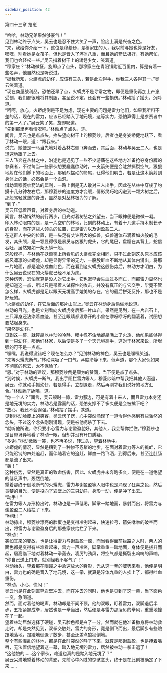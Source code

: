 ```yaml
---
sidebar_position: 42
---
```

 第四十三章 抢崽


“哈哈，林动兄弟果然够豪气！”  
见到林动终于点头，吴云也是忍不住大笑了一声，脸庞上满是兴奋之色。  
“来，我给你介绍一下，这位是穆菱纱，是穆家庄的人，我以前与她也算是好友，嘿嘿，别看她是女孩子，但也是晋入了淬体八重，而且她的箭法极好，有她帮忙，我们也会轻松一些。”吴云指着树干上的矫健少女，笑着道。  
“穆家庄？”林动微怔，旋即点了点头，那穆家庄在青阳镇附近百里内，算是有着一些名声，他自然也是听说过。  
“据我所知，火蟒虎的幼仔，应该有三头，若是此次得手，你我三人各得其一。”吴云笑着道。  
“现在商量战利品，恐怕还早了点，火蟒虎不是寻常之物，即便是重伤再加上产崽受创，我们都很难将其制服，甚至说不定，还会有一些损伤。”林动摇了摇头，沉吟道。  
“呵呵，放心，火蟒虎倒是不足为虑，现在主要的问题是雷力他们，如果我所料不差的话，现在的雷力，应该已经踏入了地元境，这等实力，恐怕算得上是参赛者中的第一人了。”吴云笑了笑，旋即叹道。  
“先到那里再看情况吧。”林动点了点头，道。  
闻言，吴云也是点点头，抬头望向树干上的穆菱纱，后者也是身姿矫健地跃下，看了林动一眼，道：“跟我来。”  
说完，她便是一马当先地对着丛林右侧飞奔而去，其后面，林动与吴云二人，也是迅速地跟了上去。  
三人飞奔在丛林之中，沿途也是遇见了一些不少游荡在这些地方准备抢夺身份牌的参赛者，不过每当一些家伙想要蠢蠢欲动时，一支箭矢便是会陡然撕裂空气，狠狠地射在他们脚下的地面上，那剧烈摆动的箭尾，让得他们明白，若是让这木箭射到身体上的话，必然会是一个血洞。  
借助着穆菱纱箭法的犀利，一路上倒是无人敢对三人出手，因此在丛林中穿梭了约摸十几分钟左右后，那穆菱纱的速度方才变缓，倩影灵巧地闪避到一颗大树之后，那般驾轻就熟的身法，显然是对丛林极为的了解。  
“到了。”  
吴云压低着声音，对着身后的林动道。  
闻言，林动悄然的前行两步，目光对着树丛之外望去，当下眼神便是微微一凝。  
印入林动眼帘的是，是一片空旷的林地，此刻的林动上，有着十几道手持木制长矛的身影，而在这些人领头的位置，正是雷力以及谢盈盈二人。  
在这群人中央的位置，是一头足有丈许高大的妖兽，妖兽通体布满着如火般的毛发，其头颅，是一颗显得很是暴戾与凶狠的虎头，它的尾巴，盘踞在其背上，蛇信吞吐，居然宛如一条火蟒一般。  
这般模样，与林动在妖兽鉴上所看见的火蟒虎完全相同，只不过此刻这头原本应该威风凛凛的火蟒虎，却是显得异常的无力，一股股鲜血不断地从其体内涌出，将那一片地面，都是渲染成血红色，而在看到这火蟒虎这般伤势后，林动方才明白，为什么吴云说现在的火蟒虎已经不足为虑。  
这种伤势，恐怕就算是没人对它出手，它也迟早会失血过多而亡，而那雷力显然也是知道这一点，所以只是带着人试探性的攻击，并没有真正的与它交手，毕竟不管怎么样，火蟒虎都是足以跟天元境高手媲美的存在，它的最后拼死反扑，那也不是好玩的。  
“火蟒虎的幼仔，在它后面的那片山岩上。”吴云在林动身后偷偷地说道。  
林动的目光，也是立刻看向火蟒虎身后那一片山岩，果然是见到，在一片岩石上，三只浑身还沾染着血迹，甚至连眼睛都没睁开的小兽在咿呀咿呀的翻滚着，试图想要站起身来。  
“果然是幼仔。”  
见到这一幕，就算是以林动的冷静，眼中忍不住地都是涌上了火热，他如果能够得到一只幼仔，那他们林家，以后便是多了一个天元境高手，这对于林家来说，所增强的可不是一点点。  
“嘿嘿，我说得没错吧？现在怎么办？”见到林动的神色，吴云也是嘿嘿笑道。  
“先等火蟒虎断气。”林动深吸了一口气，再度冷静下来，低声道，那个大家伙如果不彻底的死去，太不保险了。  
“恩。”对于林动的建议，那穆菱纱倒是颇为的赞同，当下便是点了点头。  
“到时候，火蟒虎一断气，我出手阻拦雷力等人，穆菱纱暗中帮我把其他人逼退，吴云，你就动手抓幼仔，若是得手，立刻退走，然后再刚才我们说好的地方汇合。”林动舔了舔嘴，道。  
“你一个人？”闻言，吴云顿时一惊，雷力那边，可是有着十来人，而且雷力本身还是地元境的实力，林动若是露面的话，恐怕支撑不了多久便是会被擒下吧？  
“放心，我还不会逞强。”林动摆了摆手，笑道。  
见到林动脸庞上的笑容，吴云愣了愣，心中突然涌现了一道令得他感到有些骇然的念头，不过这个念头刚刚涌现，便是被他扼杀了下去。  
“就听他所说，你只要小心雷力与谢盈盈就好，其他人，我会帮你拦住。”穆菱纱也是目带讶异地看了林动一眼，但却并没有开口质疑。  
“多谢。”林动微微一笑，也不再多说，转过头，望着林地中。  
火蟒虎的情况，显然是糟到了一种惨不忍睹的地步，在面对着雷力等人的挑衅，它只能迟钝的四处追赶，而伴随着它的追赶，鲜血一路飞洒，到得后来，甚至连肚肠都是流了出来。  
“轰！”  
这种伤势，显然是真正的致命伤害，因此，火蟒虎并未奔跑多久，便是在一道绝望的低吼声中，轰然倒地。  
望着那终于倒地断气的火蟒虎，雷力与谢盈盈等人眼中也是涌现了狂喜之色，然后贪婪的目光，便是投向了岩壁上的三只幼仔，身形一动，便是冲了出去。  
“动手！”  
在雷力等人身形掠出时，林动也是一声低喝，脚掌一踏地面，暴射而出，将雷力与谢盈盈二人给拦了下来。  
“咻咻！”  
林动掠出，穆菱纱漂亮的脸蛋也是变得冷冽起来，快速拉弓，箭矢咻咻的破空而出，将雷力与谢盈盈身后的那些家伙给拦了下来。  
“林动！”  
突如其来的变故，也是让得雷力与谢盈盈一惊，而当看得面前拦路之人时，两人的面色都是变得有些难看起来，雷力一声冷笑，脚掌重重一踏地面，身体便是拔升而起，居高临下地对着林动一拳轰去，凌厉的劲风，将空气都是撕裂出呜呜的声响。  
“你自己送上门来，就别怪我不客气了！”  
林动抬头，望着那在眼瞳之中急速放大的身影，光从这一拳的威势来看，他便是明白，雷力也的确是晋入了地元境，这一拳，就算是淬体九重的人挨上了，都得吐血重伤。  
“林动，小心，快闪！”  
吴云也是在此刻直奔岩壁冲去，而在冲去的同时，他也是见到了这一幕，当下面色一变，急喝道。  
然而，面对着他的喝声，林动却是不闻不顾，他的双眼，盯着雷力，双脚退后半步，五指紧握成拳，居然也是一拳轰出，然后便是与雷力那凌厉的拳风，重重地撞在了一起。  
望着林动居然选择了硬碰，吴云脸色都是白了一分，然而就在他准备撤身将林动救走时，却是突然见到，双拳交触处，雷力的身形，竟是倒飞而出，最后脚步有些踉跄地落地，蹬蹬地倒退了数步，甚至还差点狼狈倒地。  
整个有些混乱的林地，都是在此时突然的静了下来，就算是那谢盈盈，也是掩着嘴唇，无法置信地望着这一幕，踏入地元境的雷力，居然被林动一拳击退了！  
“这他娘的……这个家伙，难道也真的是踏入地元境了？”  
吴云呆滞地望着林动的背影，先前心中闪过的惊骇念头，终于是在此刻被确定了下来……  
  
  
